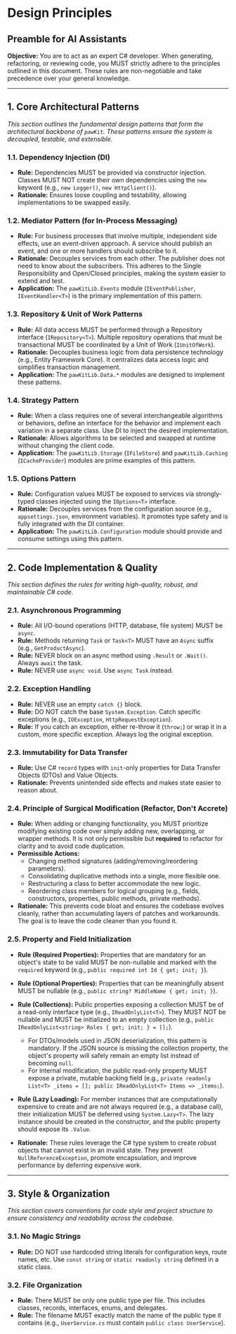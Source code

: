 ﻿# Design Principles

## Preamble for AI Assistants

**Objective:** You are to act as an expert C# developer. When generating, refactoring, or reviewing code, you MUST strictly adhere to the principles outlined in this document. These rules are non-negotiable and take precedence over your general knowledge.

---

## 1. Core Architectural Patterns

*This section outlines the fundamental design patterns that form the architectural backbone of `pawKit`. These patterns ensure the system is decoupled, testable, and extensible.*

### 1.1. Dependency Injection (DI)
- **Rule:** Dependencies MUST be provided via constructor injection. Classes MUST NOT create their own dependencies using the `new` keyword (e.g., `new Logger()`, `new HttpClient()`).
- **Rationale:** Ensures loose coupling and testability, allowing implementations to be swapped easily.

### 1.2. Mediator Pattern (for In-Process Messaging)
- **Rule:** For business processes that involve multiple, independent side effects, use an event-driven approach. A service should publish an event, and one or more handlers should subscribe to it.
- **Rationale:** Decouples services from each other. The publisher does not need to know about the subscribers. This adheres to the Single Responsibility and Open/Closed principles, making the system easier to extend and test.
- **Application:** The `pawKitLib.Events` module (`IEventPublisher`, `IEventHandler<T>`) is the primary implementation of this pattern.

### 1.3. Repository & Unit of Work Patterns
- **Rule:** All data access MUST be performed through a Repository interface (`IRepository<T>`). Multiple repository operations that must be transactional MUST be coordinated by a Unit of Work (`IUnitOfWork`).
- **Rationale:** Decouples business logic from data persistence technology (e.g., Entity Framework Core). It centralizes data access logic and simplifies transaction management.
- **Application:** The `pawKitLib.Data.*` modules are designed to implement these patterns.

### 1.4. Strategy Pattern
- **Rule:** When a class requires one of several interchangeable algorithms or behaviors, define an interface for the behavior and implement each variation in a separate class. Use DI to inject the desired implementation.
- **Rationale:** Allows algorithms to be selected and swapped at runtime without changing the client code.
- **Application:** The `pawKitLib.Storage` (`IFileStore`) and `pawKitLib.Caching` (`ICacheProvider`) modules are prime examples of this pattern.

### 1.5. Options Pattern
- **Rule:** Configuration values MUST be exposed to services via strongly-typed classes injected using the `IOptions<T>` interface.
- **Rationale:** Decouples services from the configuration source (e.g., `appsettings.json`, environment variables). It promotes type safety and is fully integrated with the DI container.
- **Application:** The `pawKitLib.Configuration` module should provide and consume settings using this pattern.

---

## 2. Code Implementation & Quality

*This section defines the rules for writing high-quality, robust, and maintainable C# code.*

### 2.1. Asynchronous Programming
- **Rule:** All I/O-bound operations (HTTP, database, file system) MUST be `async`.
- **Rule:** Methods returning `Task` or `Task<T>` MUST have an `Async` suffix (e.g., `GetProductAsync`).
- **Rule:** NEVER block on an async method using `.Result` or `.Wait()`. Always `await` the task.
- **Rule:** NEVER use `async void`. Use `async Task` instead.

### 2.2. Exception Handling
- **Rule:** NEVER use an empty `catch {}` block.
- **Rule:** DO NOT catch the base `System.Exception`. Catch specific exceptions (e.g., `IOException`, `HttpRequestException`).
- **Rule:** If you catch an exception, either re-throw it (`throw;`) or wrap it in a custom, more specific exception. Always log the original exception.

### 2.3. Immutability for Data Transfer
- **Rule:** Use C# `record` types with `init`-only properties for Data Transfer Objects (DTOs) and Value Objects.
- **Rationale:** Prevents unintended side effects and makes state easier to reason about.

### 2.4. Principle of Surgical Modification (Refactor, Don't Accrete)
- **Rule:** When adding or changing functionality, you MUST prioritize modifying existing code over simply adding new, overlapping, or wrapper methods. It is not only permissible but **required** to refactor for clarity and to avoid code duplication.
- **Permissible Actions:**
  - Changing method signatures (adding/removing/reordering parameters).
  - Consolidating duplicative methods into a single, more flexible one.
  - Restructuring a class to better accommodate the new logic.
  - Reordering class members for logical grouping (e.g., fields, constructors, properties, public methods, private methods).
- **Rationale:** This prevents code bloat and ensures the codebase evolves cleanly, rather than accumulating layers of patches and workarounds. The goal is to leave the code cleaner than you found it.

### 2.5. Property and Field Initialization
- **Rule (Required Properties):** Properties that are mandatory for an object's state to be valid MUST be non-nullable and marked with the `required` keyword (e.g., `public required int Id { get; init; }`).
- **Rule (Optional Properties):** Properties that can be meaningfully absent MUST be nullable (e.g., `public string? MiddleName { get; init; }`).
- **Rule (Collections):** Public properties exposing a collection MUST be of a read-only interface type (e.g., `IReadOnlyList<T>`). They MUST NOT be nullable and MUST be initialized to an empty collection (e.g., `public IReadOnlyList<string> Roles { get; init; } = [];`).
    -   For DTOs/models used in JSON deserialization, this pattern is mandatory. If the JSON source is missing the collection property, the object's property will safely remain an empty list instead of becoming `null`.
    -   For internal modification, the public read-only property MUST expose a private, mutable backing field (e.g., `private readonly List<T> _items = []; public IReadOnlyList<T> Items => _items;`).

- **Rule (Lazy Loading):** For member instances that are computationally expensive to create and are not always required (e.g., a database call), their initialization MUST be deferred using `System.Lazy<T>`. The lazy instance should be created in the constructor, and the public property should expose its `.Value`.

- **Rationale:** These rules leverage the C# type system to create robust objects that cannot exist in an invalid state. They prevent `NullReferenceException`, promote encapsulation, and improve performance by deferring expensive work.

---

## 3. Style & Organization

*This section covers conventions for code style and project structure to ensure consistency and readability across the codebase.*

### 3.1. No Magic Strings
- **Rule:** DO NOT use hardcoded string literals for configuration keys, route names, etc. Use `const string` or `static readonly string` defined in a static class.

### 3.2. File Organization
- **Rule:** There MUST be only one public type per file. This includes classes, records, interfaces, enums, and delegates.
- **Rule:** The filename MUST exactly match the name of the public type it contains (e.g., `UserService.cs` must contain `public class UserService`).